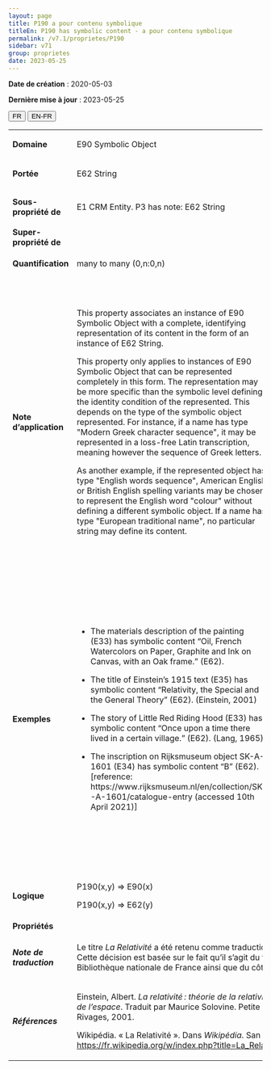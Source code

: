 ```yaml
---
layout: page
title: P190 a pour contenu symbolique
titleEn: P190 has symbolic content - a pour contenu symbolique
permalink: /v7.1/proprietes/P190
sidebar: v71
group: proprietes
date: 2023-05-25
---
```


**Date de création** : 2020-05-03

**Dernière mise à jour** : 2023-05-25

<div class="lang-buttons">
 <button id="fr" class="activate">FR</button>
 <button id="en-fr">EN-FR</button>
</div>

<table>
<tbody>
<tr>
<td><strong>Domaine</strong></td>
<td class="en">
<p>E90 Symbolic Object</p>
</td>
<td>
<p><code class="language-plaintext highlighter-rouge">E90_Objet_symbolique</code> </p>
</td>
</tr>
<tr>
<td><strong>Portée</strong></td>
<td class="en">
<p>E62 String</p>
</td>
<td>
<p><code class="language-plaintext highlighter-rouge">E62_Chaîne_de_caractères</code></p>
</td>
</tr>
<tr>
<td><strong>Sous-propriété de</strong></td>
<td class="en">
<p>E1 CRM Entity. P3 has note: E62 String</p>
</td>
<td>
<p><code class="language-plaintext highlighter-rouge">E1_Entité_CRM</code>. <code class="language-plaintext highlighter-rouge">P3_a_pour_note</code> : <code class="language-plaintext highlighter-rouge">E62_Chaîne_de_caractères</code></p>
</td>
</tr>
<tr>
<td><strong>Super-propriété de</strong></td>
<td class="en">
</td>
<td>
</td>
</tr>
<tr>
<td><strong>Quantification</strong></td>
<td class="en">
<p>many to many (0,n:0,n)</p>
</td>
<td>
<p>plusieurs à plusieurs (0,n:0,n)</p>
</td>
</tr>
<tr>
<td><strong>Note d’application</strong></td>
<td class="en">
<p>This property associates an instance of E90 Symbolic Object with a complete, identifying representation of its content in the form of an instance of E62 String.</p>
<p>This property only applies to instances of E90 Symbolic Object that can be represented completely in this form. The representation may be more specific than the symbolic level defining the identity condition of the represented. This depends on the type of the symbolic object represented. For instance, if a name has type "Modern Greek character sequence", it may be represented in a loss-free Latin transcription, meaning however the sequence of Greek letters.</p>
<p>As another example, if the represented object has type "English words sequence", American English or British English spelling variants may be chosen to represent the English word "colour" without defining a different symbolic object. If a name has type "European traditional name", no particular string may define its content.</p>
</td>
<td>
<p>Cette propriété associe une instance de <code class="language-plaintext highlighter-rouge">E90_Objet_symbolique</code> avec une représentation complète et identifiable de son contenu sous la forme d’une instance de <code class="language-plaintext highlighter-rouge">E62_Chaîne_de_caractères</code>.</p>
<p>Cette propriété ne s’applique qu’aux instances de <code class="language-plaintext highlighter-rouge">E90_Objet_symbolique</code> qui peuvent être complètement représentées sous cette forme. La représentation peut être plus spécifique que le niveau symbolique définissant la condition identitaire de l’objet représenté. Cela dépend du type d’objet symbolique représenté. Par exemple, si un nom a pour type « séquence de caractères en grec moderne », il peut être représenté par une transcription en alphabet latin sans perte de sens, signifiant la séquence de lettres grecques.</p>
<p>Selon un autre exemple, si l’objet représenté a pour type « séquence de mots anglais », les variantes orthographiques d’anglais américain ou d’anglais britannique peuvent être choisies pour représenter le mot anglais « colour », sans devoir recourir à un objet symbolique différent. Si un nom a pour type « nom traditionnel européen », aucune chaîne de caractères particulière ne peut définir son contenu.</p>
</td>
</tr>
<tr>
<td><strong>Exemples</strong></td>
<td class="en">
<ul>
<li><p>The materials description of the painting (E33) has symbolic content “Oil, French Watercolors on Paper, Graphite and Ink on Canvas, with an Oak frame.” (E62).</p>
</li>
<li><p>The title of Einstein’s 1915 text (E35) has symbolic content “Relativity, the Special and the General Theory” (E62). (Einstein, 2001)</p>
</li>
<li><p>The story of Little Red Riding Hood (E33) has symbolic content “Once upon a time there lived in a certain village.” (E62). (Lang, 1965)</p>
</li>
<li><p>The inscription on Rijksmuseum object SK-A-1601 (E34) has symbolic content “B” (E62). [reference: https://www.rijksmuseum.nl/en/collection/SK-A-1601/catalogue-entry (accessed 10th April 2021)]</p>
</li>
</ul>
</td>
<td>
<ul>
<li><p>La description des matériaux de l'œuvre peinte (<code class="language-plaintext highlighter-rouge">E33_Objet_linguistique</code>) a pour contenu symbolique (<code class="language-plaintext highlighter-rouge">P190_a_pour_contenu_symbolique</code>) « Huile, aquarelle française sur papier, graphite et encre sur toile, avec cadre en chêne » (<code class="language-plaintext highlighter-rouge">E62_Chaîne_de_caractères</code>)</p>
</li>
<li><p>Le titre du texte d’Einstein rédigé en 1915 (<code class="language-plaintext highlighter-rouge">E35_Titre</code>) a pour contenu symbolique (<code class="language-plaintext highlighter-rouge">P190_a_pour_contenu_symbolique</code>) « La Relativité » (<code class="language-plaintext highlighter-rouge">E62_Chaîne_de_caractères</code>) (Einstein, 2001)</p>
</li>
<li><p>L’histoire du Petit chaperon rouge (<code class="language-plaintext highlighter-rouge">E33_Objet_linguistique</code>) a pour contenu symbolique (<code class="language-plaintext highlighter-rouge">P190_a_pour_contenu_symbolique</code>) « Il était une fois une petite fille de village » (<code class="language-plaintext highlighter-rouge">E62_Chaîne_de_caractères</code>) (Lang, 1965)</p>
</li>
<li><p>L’inscription sur l’objet SK-A-1601 du Rijksmuseum (<code class="language-plaintext highlighter-rouge">E34_Inscription</code>) a pour contenu symbolique (<code class="language-plaintext highlighter-rouge">P190_a_pour_contenu_symbolique</code>) « B » (<code class="language-plaintext highlighter-rouge">E62_Chaîne_de_caractères</code>) [référence: https://www.rijksmuseum.nl/en/collection/SK-A-1601/catalogue-entry (accédé le 7 mars 2022)]</p>
</li>
</ul>
</td>
</tr>
<tr>
<td><strong>Logique</strong></td>
<td class="en">
<p>P190(x,y) ⇒ E90(x)</p>
<p>P190(x,y) ⇒ E62(y)</p>
</td>
<td>
<p>P190(x,y) ⇒ E90(x)</p>
<p>P190(x,y) ⇒ E62(y)</p>
</td>
</tr>
<tr>
<td><strong>Propriétés</strong></td>
<td class="en">
</td>
<td>
</td>
</tr>
<tr>
<td><strong><em>Note de traduction</em></strong></td>
<td colspan="2">
<p>Le titre <em>La Relativité</em> a été retenu comme traduction de <em>Relativity, the Special and the General Theory</em>. Cette décision est basée sur le fait qu’il s’agit du titre de couverture en français retenu du côté de la Bibliothèque nationale de France ainsi que du côté de Wikipédia.</p>
</td>
</tr>
<tr>
<td><strong><em>Références</em></strong></td>
<td colspan="2">
<p>Einstein, Albert. <em>La relativité :  théorie de la relativité restreinte et générale, la relativité et le problème de l’espace</em>. Traduit par Maurice Solovine. Petite bibliothèque Payot 25. Paris, FR-IDF: Payot & Rivages, 2001.</p>
<p>Wikipédia. « La Relativité ». Dans <em>Wikipédia</em>. San Francisco, US-CA: Wikipédia, 14 octobre 2022.<a href="https://fr.wikipedia.org/w/index.php?title=La_Relativit%C3%A9&oldid=197771496"><span class="underline"> </span></a><a href="https://fr.wikipedia.org/w/index.php?title=La_Relativit%C3%A9&oldid=197771496"><span class="underline">https://fr.wikipedia.org/w/index.php?title=La_Relativit%C3%A9&oldid=197771496</span></a>.</p>
</td>
</tr>
</tbody>
</table>
